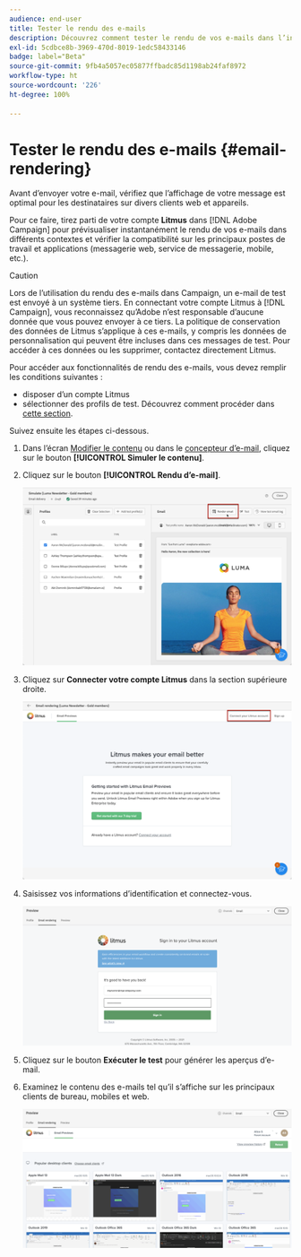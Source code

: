```yaml
---
audience: end-user
title: Tester le rendu des e-mails
description: Découvrez comment tester le rendu de vos e-mails dans l’interface utilisateur web de Campaign.
exl-id: 5cdbce8b-3969-470d-8019-1edc58433146
badge: label="Beta"
source-git-commit: 9fb4a5057ec05877ffbadc85d1198ab24faf8972
workflow-type: ht
source-wordcount: '226'
ht-degree: 100%

---
```



# Tester le rendu des e-mails {#email-rendering}

Avant d’envoyer votre e-mail, vérifiez que l’affichage de votre message est optimal pour les destinataires sur divers clients web et appareils.

Pour ce faire, tirez parti de votre compte **Litmus** dans [!DNL Adobe Campaign] pour prévisualiser instantanément le rendu de vos e-mails dans différents contextes et vérifier la compatibilité sur les principaux postes de travail et applications (messagerie web, service de messagerie, mobile, etc.).

>[!CAUTION]
>
>Lors de l’utilisation du rendu des e-mails dans Campaign, un e-mail de test est envoyé à un système tiers. En connectant votre compte Litmus à [!DNL Campaign], vous reconnaissez qu’Adobe n’est responsable d’aucune donnée que vous pouvez envoyer à ce tiers. La politique de conservation des données de Litmus s’applique à ces e-mails, y compris les données de personnalisation qui peuvent être incluses dans ces messages de test. Pour accéder à ces données ou les supprimer, contactez directement Litmus.

Pour accéder aux fonctionnalités de rendu des e-mails, vous devez remplir les conditions suivantes :

* disposer d’un compte Litmus
* sélectionner des profils de test. Découvrez comment procéder dans [cette section](preview-content.md).

Suivez ensuite les étapes ci-dessous.

1. Dans l’écran [Modifier le contenu](../content/edit-content.md) ou dans le [concepteur d’e-mail](../content/get-started-email-designer.md), cliquez sur le bouton **[!UICONTROL Simuler le contenu]**.

1. Cliquez sur le bouton **[!UICONTROL Rendu d’e-mail]**.

   ![](assets/simulate-rendering-button.png)

1. Cliquez sur **Connecter votre compte Litmus** dans la section supérieure droite.

   ![](assets/simulate-rendering-litmus.png)

1. Saisissez vos informations d’identification et connectez-vous.

   ![](assets/simulate-rendering-credentials.png)

1. Cliquez sur le bouton **Exécuter le test** pour générer les aperçus d’e-mail.

1. Examinez le contenu des e-mails tel qu’il s’affiche sur les principaux clients de bureau, mobiles et web.

   ![](assets/simulate-rendering-previews.png)

<!--
TO CHECK IF user is directed to Litmus or if the email rendering is shown directly in the Campaign UI.

CONTENT ABOVE COPIED FROM AJO

If not redirecting to Litmus:

To test the email rendering, follow these steps:

1. Access the email content creation screen, then click **[!UICONTROL Simulate content]**.

1. Click the **[!UICONTROL Render email]** button.

    The left pane provides various desktop, mobile and web-based email clients. Select the desired email client to display a preview of your email in the right pane. 

    ![](assets/render-context.png)

    >[!NOTE]
    >
    >The email clients list provides a sample of the major mail clients. Additional email clients are available from the filter button next to the top search bar.

 -->
